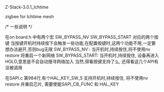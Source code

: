 ﻿Z-Stack-3.0.1_lchtime

zigbee for lchtime 
mesh 


/* 一些说明 */ 

在on board.h 中有两个宏
SW_BYPASS_NV
SW_BYPASS_START
对应的两个按键
当按键开机时持续按下会触发一些功能,在配置按键时,这两个功能不用,一定要想办法避开,否则bug无限
SW_BYPASS_NV : 当开机时,持续按住,将不使用nv restore 将重启一个新网络
SW_BYPASS_START: 当开机时,持续按住, 设备再进入HOLD,意思是不会自动搜寻网络加入
当然,得看按键支持了么, 还得看这几个API有没被调用

在SAPI.c 第984行,有个HAL_KEY_SW_5  支持开机时,持续按住, 将不使用nv restore 并重启芯片, 需要使能SAPI_CB_FUNC 和 HAL_KEY